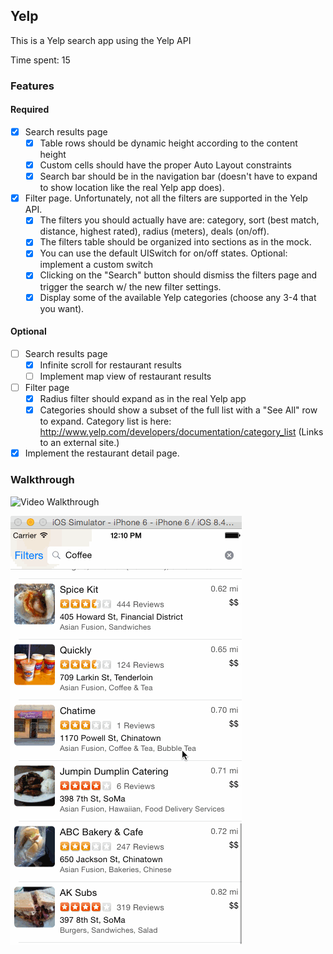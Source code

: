 ## Yelp

This is a Yelp search app using the Yelp API

Time spent: 15

### Features

#### Required

- [x] Search results page
	- [x] Table rows should be dynamic height according to the content height
	- [x] Custom cells should have the proper Auto Layout constraints
	- [x] Search bar should be in the navigation bar (doesn't have to expand to show location like the real Yelp app does).
- [x] Filter page. Unfortunately, not all the filters are supported in the Yelp API.
	- [x] The filters you should actually have are: category, sort (best match, distance, highest rated), radius (meters), deals (on/off).
	- [x] The filters table should be organized into sections as in the mock.
	- [x] You can use the default UISwitch for on/off states. Optional: implement a custom switch
	- [x] Clicking on the "Search" button should dismiss the filters page and trigger the search w/ the new filter settings.
	- [x] Display some of the available Yelp categories (choose any 3-4 that you want).

#### Optional

- [ ] Search results page
    - [x] Infinite scroll for restaurant results
    - [ ] Implement map view of restaurant results
- [ ] Filter page
    - [x] Radius filter should expand as in the real Yelp app
    - [x] Categories should show a subset of the full list with a "See All" row to expand. Category list is here: http://www.yelp.com/developers/documentation/category_list (Links to an external site.)
- [x] Implement the restaurant detail page.

### Walkthrough

![Video Walkthrough](Yelp.gif)

![Video Walkthrough](Yelp2.gif)